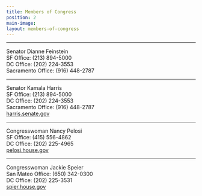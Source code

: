 ```yaml
---
title: Members of Congress
position: 2
main-image: 
layout: members-of-congress
---
```


---
Senator Dianne Feinstein  
SF Office: (213) 894-5000  
DC Office: (202) 224-3553  
Sacramento Office: (916) 448-2787  

---
Senator Kamala Harris  
SF Office: (213) 894-5000  
DC Office: (202) 224-3553  
Sacramento Office: (916) 448-2787  
[harris.senate.gov](https://www.harris.senate.gov/)

---
Congresswoman Nancy Pelosi  
SF Office: (415) 556-4862  
DC Office: (202) 225-4965  
[pelosi.house.gov](https://pelosi.house.gov)

---
​Congresswoman Jackie Speier  
San Mateo Office: (650) 342-0300  
DC Office: (202) 225-3531  
[spier.house.gov](https://speier.house.gov)


